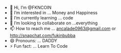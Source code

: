 - 👋 Hi, I’m @FKNCOIN
- 👀 I’m interested in ... Money and Happiness 
- 🌱 I’m currently learning ... code
- 💞️ I’m looking to collaborate on ...everything
- 📫 How to reach me ... ancalade0963@gmail.com   or   http://snapchat.com/fukinbubba
- 😄 Pronouns: ... DADDY
- ⚡ Fun fact: ...  Learn To Code

<!---
FKNCOIN/FKNCOIN is a ✨ special ✨ repository because its `README.md` (this file) appears on your GitHub profile.
You can click the Preview link to take a look at your changes.
--->
